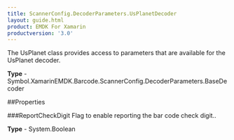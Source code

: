 ```yaml
---
title: ScannerConfig.DecoderParameters.UsPlanetDecoder
layout: guide.html 
product: EMDK For Xamarin 
productversion: '3.0' 
---
```

The UsPlanet class provides access to parameters that are available for the UsPlanet decoder.

**Type** - Symbol.XamarinEMDK.Barcode.ScannerConfig.DecoderParameters.BaseDecoder

##Properties

###ReportCheckDigit
Flag to enable reporting the bar code check digit..

**Type** - System.Boolean


